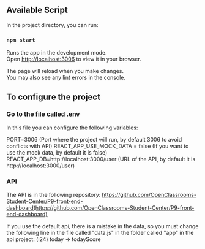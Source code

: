 ## Available Script

In the project directory, you can run:

### `npm start`

Runs the app in the development mode.\
Open [http://localhost:3006](http://localhost:3006) to view it in your browser.

The page will reload when you make changes.\
You may also see any lint errors in the console.

## To configure the project

### Go to the file called .env

In this file you can configure the following variables:

PORT=3006 (Port where the project will run, by default 3006 to avoid conflicts with API)
REACT_APP_USE_MOCK_DATA = false (If you want to use the mock data, by default it is false)
REACT_APP_DB=http://localhost:3000/user (URL of the API, by default it is http://localhost:3000/user)

### API

The API is in the following repository:
https://github.com/OpenClassrooms-Student-Center/P9-front-end-dashboard(https://github.com/OpenClassrooms-Student-Center/P9-front-end-dashboard)

If you use the default api, there is a mistake in the data, so you must change the following line in the file called "data.js" in the folder called "app" in the api project:
(l24) today -> todayScore
